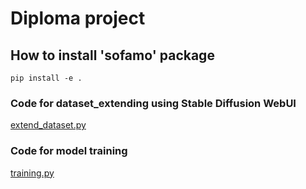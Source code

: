 # Diploma project

## How to install 'sofamo' package

```
pip install -e .
```

### Code for dataset_extending using Stable Diffusion WebUI
<a href="https://github.com/moriys/diploma_project/blob/main/src/sofamo/extend_dataset.py">extend_dataset.py</a>

### Code for model training
<a href="https://github.com/moriys/diploma_project/blob/main/src/sofamo/training.py">training.py</a>
